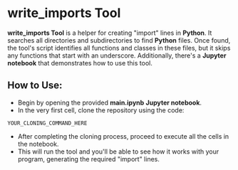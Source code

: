 # **write_imports Tool**

**write_imports Tool** is a helper for creating "import" lines in **Python**. It searches all directories and subdirectories to find **Python** files. Once found, the tool's script identifies all functions and classes in these files, but it skips any functions that start with an underscore. Additionally, there's a **Jupyter notebook** that demonstrates how to use this tool.

## How to Use:
- Begin by opening the provided **main.ipynb** **Jupyter notebook**.
- In the very first cell, clone the repository using the code:
```
YOUR_CLONING_COMMAND_HERE
```
- After completing the cloning process, proceed to execute all the cells in the notebook.
- This will run the tool and you'll be able to see how it works with your program, generating the required "import" lines.

